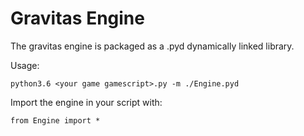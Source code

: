 # Gravitas Engine
The gravitas engine is packaged as a .pyd dynamically linked library.

Usage:

`python3.6 <your game gamescript>.py -m ./Engine.pyd`

Import the engine in your script with:

`from Engine import *`
